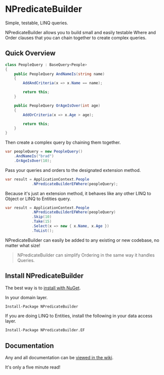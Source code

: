 # NPredicateBuilder

Simple, testable, LINQ queries.

NPredicateBuilder allows you to build small and easily testable Where and Order clauses that you can chain together to create complex queries.

## Quick Overview

```csharp
class PeopleQuery : BaseQuery<People>
{
    public PeopleQuery AndNameIs(string name)
    {
        AddAndCriteria(x => x.Name == name);

        return this;
    }

    public PeopleQuery OrAgeIsOver(int age)
    {
        AddOrCriteria(x => x.Age > age);

        return this;
    }
}
```

Then create a complex query by chaining them together.

```csharp
var peopleQuery = new PeopleQuery()
    .AndNameIs("brad")
    .OrAgeIsOver(10);
```

Pass your queries and orders to the designated extension method.

```csharp
var result = ApplicationContext.People
            .NPredicateBuilderEFWhere(peopleQuery);
```

Because it's just an extension method, it behaves like any other LINQ to Object or LINQ to Entities query.

```csharp
var result = ApplicationContext.People
            .NPredicateBuilderEFWhere(peopleQuery)
            .Skip(10)
            .Take(15)
            .Select(x => new { x.Name, x.Age })
            .ToList();
```

NPredicateBuilder can easily be added to any existing or new codebase, no matter what size!

> NPredicateBuilder can simplify Ordering in the same way it handles Queries.

## Install NPredicateBuilder

The best way is to [install with NuGet](https://www.nuget.org/packages/NPredicateBuilder/).

In your domain layer.

```bash
Install-Package NPredicateBuilder
```

If you are doing LINQ to Entities, install the following in your data access layer.

```bash
Install-Package NPredicateBuilder.EF
```

## Documentation

Any and all documentation can be [viewed in the wiki](https://github.com/n-predicate-builder/NPredicateBuilder/wiki).

It's only a five minute read!
